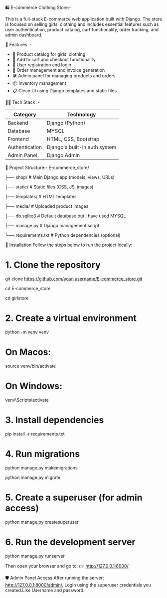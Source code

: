 🛍️ E-commerce Clothing Store:-

This is a full-stack E-commerce web application built with Django. The store is focused on selling girls' clothing and includes essential features such as user authentication, product catalog, cart functionality, order tracking, and admin dashboard.

🚀 Features :-
- 👗 Product catalog for girls' clothing
- 🛒 Add to cart and checkout functionality
- 👤 User registration and login
- 🧾 Order management and invoice generation
- 🛠️ Admin panel for managing products and orders
- 📦 Inventory management
- 📋 Clean UI using Django templates and static files

🧑‍💻 Tech Stack :-

| Category     | Technology         |
|--------------|--------------------|
| Backend      | Django (Python)    |
| Database     | MYSQL             |
| Frontend     | HTML, CSS, Bootstrap |
| Authentication | Django's built-in auth system |
| Admin Panel  | Django Admin       |

📁 Project Structure:- E-commerce_store/

├── shop/ # Main Django app (models, views, URLs)

├── static/ # Static files (CSS, JS, images)

├── templates/ # HTML templates

├── media/ # Uploaded product images

├── db.sqlite3 # Default database but I have used MYSQL

├── manage.py # Django management script

└── requirements.txt # Python dependencies (optional)

🔧 Installation
Follow the steps below to run the project locally:
# 1. Clone the repository
git clone https://github.com/your-username/E-commerce_store.git

cd E-commerce_store

cd girlstore

# 2. Create a virtual environment
python -m venv venv

# On Macos:
source venv/bin/activate 

# On Windows:
venv\Scripts\activate

# 3. Install dependencies
pip install -r requirements.txt

# 4. Run migrations
python manage.py makemigrations

python manage.py migrate

# 5. Create a superuser (for admin access)
python manage.py createsuperuser

# 6. Run the development server
python manage.py runserver

Then open your browser and go to:
👉 http://127.0.0.1:8000/

🛡️ Admin Panel Access
After running the server:
http://127.0.0.1:8000/admin/,
Login using the superuser credentials you created.Like Username and password.
